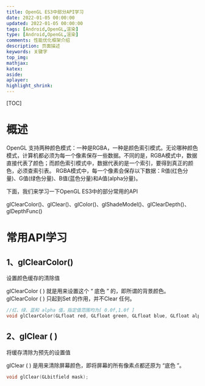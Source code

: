 ```yaml
---
title: OpenGL ES3中部分API学习
date: 2022-01-05 00:00:00
updated: 2022-01-05 00:00:00
tags: [Android,OpenGL,渲染]
type: [Android,OpenGL,渲染]
comments: 性能优化框架介绍
description: 页面描述
keywords: 关键字
top_img:
mathjax:
katex:
aside:
aplayer:
highlight_shrink:
---
```




[TOC]

# 概述

OpenGL 支持两种颜色模式：一种是RGBA，一种是颜色索引模式。无论哪种颜色模式，计算机都必须为每一个像素保存一些数据。不同的是，RGBA模式中，数据直接代表了颜色；而颜色索引模式中，数据代表的是一个索引，要得到真正的颜色，必须查索引表。
RGBA模式中，每一个像素会保存以下数据：R值(红色分量)、G值(绿色分量)、B值(蓝色分量)和A值(alpha分量)。

下面，我们来学习一下OpenGL ES3中的部分常用的API

 glClearColor()、glClear()、glColor()、glShadeModel()、glClearDepth()、glDepthFunc()

# 常用API学习

## 1、glClearColor()

 设置颜色缓存的清除值

glClearColor ( ) 就是用来设置这个 “  底色 ” 的，即所谓的背景颜色。glClearColor ( ) 只起到Set 的作用，并不Clear 任何。

```c++
//红、绿、蓝和 alpha 值，指定值范围均为[ 0.0f,1.0f ]
void glClearColor(GLfloat red, GLfloat green, GLfloat blue, GLfloat alpha); 
```

## 2、glClear ( )

将缓存清除为预先的设置值

glClear  ( ) 是用来清除屏幕颜色，即将屏幕的所有像素点都还原为 “底色 ”。

```c++
void glClear(GLbitfield mask);
```

